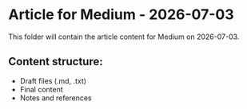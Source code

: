 # Article for Medium - 2026-07-03

This folder will contain the article content for Medium on 2026-07-03.

## Content structure:
- Draft files (.md, .txt)
- Final content
- Notes and references
